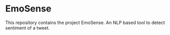 # EmoSense
This repository contains the project EmoSense. An NLP based tool to detect sentiment of a tweet.
